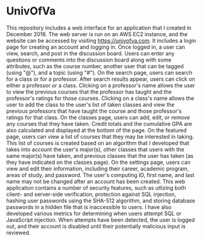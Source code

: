 # UnivOfVa
This repository includes a web interface for an application that I created in December 2018. The web server is run on an AWS EC2 instance, and the website can be accessed by visiting https://univofva.com. It includes a login page for creating an account and logging in. Once logged in, a user can view, search, and post in the discussion board. Users can enter any questions or comments into the discussion board along with some attributes, such as the course number, another user that can be tagged (using "@"), and a topic (using "#"). On the search page, users can search for a class or for a professor. After search results appear, users can click on either a professor or a class. Clicking on a professor's name allows the user to view the previous courses that the professor has taught and the professor's ratings for those courses. Clicking on a class's name allows the user to add the class to the user's list of taken classes and view the previous professors that have taught the course and those professor's ratings for that class. On the classes page, users can add, edit, or remove any courses that they have taken. Credit totals and the cumulative GPA are also calculated and displayed at the bottom of the page. On the featured page, users can view a list of courses that they may be interested in taking. This list of courses is created based on an algorithm that I developed that takes into account the user's major(s), other classes that users with the same major(s) have taken, and previous classes that the user has taken (as they have indicated on the classes page). On the settings page, users can view and edit their information, including their career, academic program, areas of study, and password. The user's computing ID, first name, and last name may not be changed after an account has been created. This web application contains a number of security features, such as utlizing both client- and server-side verification, protection against SQL injection, hashing user passwords using the SHA-512 algorithm, and storing database passwords in a hidden file that is inaccessible to users. I have also developed various metrics for determining when users attempt SQL or JavaScript injection. When attempts have been detected, the user is logged out, and their account is disabled until their potentially malicious input is reviewed.